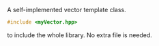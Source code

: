 A self-implemented vector template class.

```cpp
#include <myVector.hpp>
```

to include the whole library. No extra file is needed.